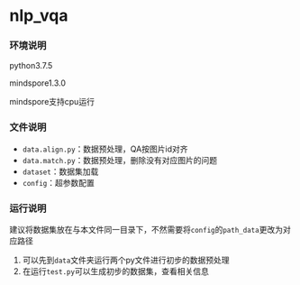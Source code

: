 # nlp_vqa
### 环境说明

python3.7.5

mindspore1.3.0

mindspore支持cpu运行

### 文件说明
+ `data.align.py`：数据预处理，QA按图片id对齐
+ `data.match.py`：数据预处理，删除没有对应图片的问题
+ `dataset`：数据集加载
+ `config`：超参数配置

### 运行说明
建议将数据集放在与本文件同一目录下，不然需要将`config`的`path_data`更改为对应路径
1. 可以先到`data`文件夹运行两个py文件进行初步的数据预处理
2. 在运行`test.py`可以生成初步的数据集，查看相关信息

